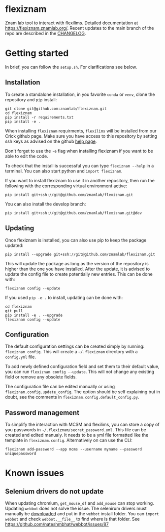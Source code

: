 # flexiznam
Znam lab tool to interact with flexilims. Detailed documentation at https://flexiznam.znamlab.org/. Recent updates to the main branch of the repo are described in the [CHANGELOG](CHANGELOG.md).

# Getting started

In brief, you can follow the `setup.sh`. For clarifications see below.

## Installation

To create a standalone installation, in you favorite `conda` or `venv`, clone the repository and `pip` install:

```
git clone git@github.com:znamlab/flexiznam.git
cd flexiznam
pip install -r requirements.txt
pip install -e .
```

When installing `flexiznam` requirments, `flexilims` will be installed from our Crick github page. Make sure you have access to this repository by setting ssh keys as advised on the github [help page](https://docs.github.com/en/enterprise-server@3.0/authentication/connecting-to-github-with-ssh/adding-a-new-ssh-key-to-your-github-account).

Don't forget to use the `-e` flag when installing flexiznam if you want to be able to edit the code.

To check that the install is successful you can type `flexiznam --help` in a terminal. You can also start python and `import flexiznam`.

If you want to install flexiznam to use it in another repository, then run the following with the corresponding virtual environment active:
```
pip install git+ssh://git@github.com/znamlab/flexiznam.git
```

You can also install the develop branch:
```
pip install git+ssh://git@github.com/znamlab/flexiznam.git@dev
```

## Updating

Once flexiznam is installed, you can also use pip to keep the package updated:
```
pip install --upgrade git+ssh://git@github.com/znamlab/flexiznam.git
```
This will update the package as long as the version of the repository is higher than the one you have installed. After the update, it is advised to update the config file to create potentially new entries. This can be done with:

```
flexiznam config --update
```

If you used `pip -e .` to install, updating can be done with:

```
cd flexiznam
git pull 
pip install -e . --upgrade
flexiznam config --update
```

## Configuration

The default configuration settings can be created simply by running: `flexiznam config`. This will create a `~/.flexiznam` directory with a `config.yml` file.

To add newly defined configuration field and set them to their default value, you can run  `flexiznam config --update`. This will not change any existing field or remove any obsolete fields.

The configuration file can be edited manually or using `flexiznam.config.update_config`. The option should be self explaining but in doubt, see the comments in `flexiznam.config.default_config.py`.

## Password management

To simplify the interaction with MCSM and flexilims, you can store a copy of you passwords in `~/.flexiznam/secret_password.yml`. This file can be created and edited manualy. It needs to be a yml file formatted like the template in `flexiznam.config`. Alternatively on can use the CLI:

`flexiznam add-password --app mcms --username myname --password uniquepassword`

# Known issues

## Selenium drivers do not update

When updating chromium, `get_mouse_df` and `add_mouse` can stop working. Updating `webbot` does not solve the issue. The selenirum drivers must manually be [downloaded](https://chromedriver.chromium.org/downloads) and put in the `webbot` install folder. You can `import webbot` and check `webbot.__file__` to find where is that folder. See https://github.com/nateshmbhat/webbot/issues/87
